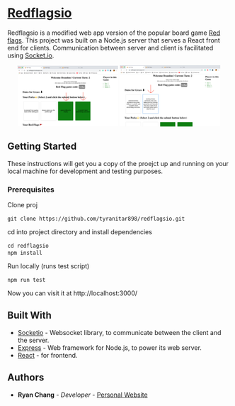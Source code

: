 # [Redflagsio](https://redflagsio.herokuapp.com/)

Redflagsio is a modified web app version of the popular board game [Red flags](https://store.skybound.com/products/red-flags-main-card-game?variant=11215546054). This project was built on a Node.js server that serves a React front end for clients. Communication between server and client is facilitated using [Socket.io](https://socket.io/).

<div align="center">
    <img src="client/src/HowToPics/1.png" alt="" width="45%"/>
    <img src="client/src/HowToPics/5.png" alt="" width="45%"/>
</div>

## Getting Started

These instructions will get you a copy of the proejct up and running on your local machine for development and testing purposes.

### Prerequisites

Clone proj

```
git clone https://github.com/tyranitar898/redflagsio.git
```

cd into project directory and install dependencies

```
cd redflagsio
npm install
```

Run locally (runs test script)

```
npm run test
```

Now you can visit it at http://localhost:3000/

## Built With

* [Socketio](https://socket.io/) - Websocket library, to communicate between the client and the server.
* [Express](https://expressjs.com/) - Web framework for Node.js, to power its web server.
* [React](https://reactjs.org/) - for frontend.

## Authors

- **Ryan Chang** - _Developer_ - [Personal Website](http://ryanchang.online/)

